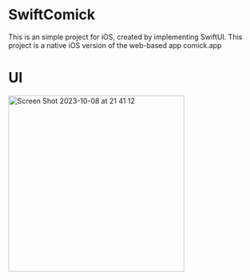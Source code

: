 # SwiftComick

This is an simple project for iOS, created by implementing SwiftUI. This project is a native iOS version of the web-based app comick.app

# UI

<img width="352" alt="Screen Shot 2023-10-08 at 21 41 12" src="https://github.com/adriyo/SwiftComick/assets/11632458/52b26e80-e415-4c27-9f3a-f965f2842f4b">
